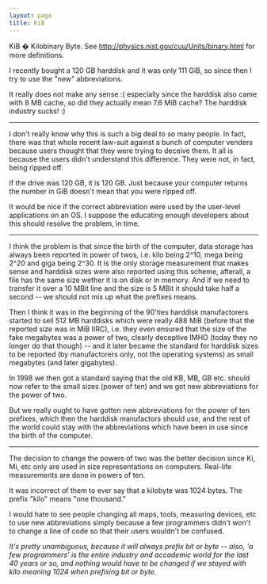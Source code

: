 ```yaml
---
layout: page
title: KiB
---
```


KiB � Kilobinary Byte. See http://physics.nist.gov/cuu/Units/binary.html for more definitions.

I recently bought a 120 GB harddisk and it was only 111 GiB, so since then I try to use the "new" abbreviations.

It really does not make any sense :( especially since the harddisk also came with 8 MB cache, so did they actually mean 7.6 MiB cache? The harddisk industry sucks! :)

----

I don't really know why this is such a big deal to so many people.  In fact, there was that whole recent law-suit against a bunch of computer venders because users thought that they were trying to deceive them.  It all is because the users didn't understand this difference.  They were not, in fact, being ripped off.

If the drive was 120 GB, it is 120 GB.  Just because your computer returns the number in GiB doesn't mean that you were ripped off.

It would be nice if the correct abbreviation were used by the user-level applications on an OS.  I suppose the educating enough developers about this should resolve the problem, in time.

----

I think the problem is that since the birth of the computer, data storage has always been reported in power of twos, i.e. kilo being 2^10, mega being 2^20 and giga being 2^30. It is the only storage measurement that makes sense and harddisk sizes were also reported using this scheme, afterall, a file has the same size wether it is on disk or in memory. And if we need to transfer it over a 10 MBit line and the size is 5 MBit it should take half a second -- we should not mix up what the prefixes means.

Then I think it was in the beginning of the 90'ties harddisk manufactorers started to sell 512 MB harddisks which were really 488 MiB (before that the reported size was in MiB IIRC), i.e. they even ensured that the size of the fake megabytes was a power of two, clearly deceptive IMHO (today they no longer do that though) -- and it later became the standard for harddisk sizes to be reported (by manufactorers only, not the operating systems) as small megabytes (and later gigabytes).

In 1998 we then got a standard saying that the old KB, MB, GB etc. should now refer to the small sizes (power of ten) and we got new abbreviations for the power of two. 

But we really ought to have gotten new abbreviations for the power of ten prefixes, which then the harddisk manufactors should use, and the rest of the world could stay with the abbreviations which have been in use since the birth of the computer.

----

The decision to change the powers of two was the better decision since Ki, Mi, etc only are used in size representations on computers.  Real-life measurements are done in powers of ten.

It was incorrect of them to ever say that a kilobyte was 1024 bytes.  The prefix "kilo" means "one thousand."

I would hate to see people changing all maps, tools, measuring devices, etc to use new abbreviations simply because a few programmers didn't won't to change a line of code so that their users wouldn't be confused.

*It's pretty unambiguous, because it will always prefix bit or byte -- also, 'a few programmers' is the entire industry and accademic world for the last 40 years or so, and nothing would have to be changed if we stayed with kilo meaning 1024 when prefixing bit or byte.*

